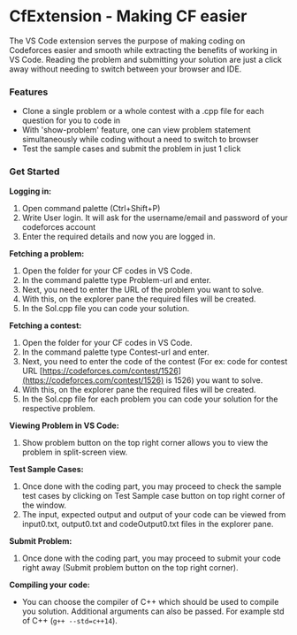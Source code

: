 # CfExtension - Making CF easier

The VS Code extension serves the purpose of making coding on Codeforces easier and smooth while extracting the benefits of working in VS Code. Reading the problem and submitting your solution are just a click away without needing to switch between your browser and IDE.

### Features

- Clone a single problem or a whole contest with a .cpp file for each question for you to code in
- With 'show-problem' feature, one can view problem statement simultaneously while coding without a need to switch to browser
- Test the sample cases and submit the problem in just 1 click

### Get Started

**Logging in:** 

1. Open command palette (Ctrl+Shift+P)
2. Write User login. It will ask for the username/email and password of your codeforces account
3. Enter the required details and now you are logged in.

**Fetching a problem:**

1. Open the folder for your CF codes in VS Code. 
2. In the command palette type Problem-url and enter.
3. Next, you need to enter the URL of the problem you want to solve.
4. With this, on the explorer pane the required files will be created.
5. In the Sol.cpp file you can code your solution.

**Fetching a contest:**

1. Open the folder for your CF codes in VS Code. 
2. In the command palette type Contest-url and enter.
3. Next, you need to enter the code of the contest (For ex: code for contest URL [https://codeforces.com/contest/1526](https://codeforces.com/contest/1526) is 1526) you want to solve.
4. With this, on the explorer pane the required files will be created.
5. In the Sol.cpp file for each problem you can code your solution for the respective problem.

**Viewing Problem in VS Code:**

1. Show problem button on the top right corner allows you to view the problem in split-screen view.

**Test Sample Cases:**

1. Once done with the coding part, you may proceed to check the sample test cases by clicking on Test Sample case button on top right corner of the window.
2. The input, expected output and output of your code can be viewed from input0.txt, output0.txt and codeOutput0.txt files in the explorer pane.

**Submit Problem:**

1. Once done with the coding part, you may proceed to submit your code right away (Submit problem button on the top right corner).

**Compiling your code:**

- You can choose the compiler of C++ which should be used to compile you solution. Additional arguments can also be passed. For example std of C++ (`g++ --std=c++14`).
